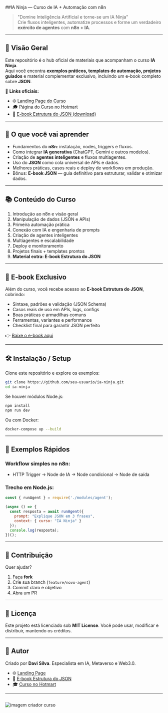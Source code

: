 ##IA Ninja — Curso de IA + Automação com n8n

> "Domine Inteligência Artificial e torne-se um IA Ninja"  
> Crie fluxos inteligentes, automatize processos e forme um verdadeiro **exército de agentes** com **n8n + IA**.

---

## 🎯 Visão Geral

Este repositório é o hub oficial de materiais que acompanham o curso **IA Ninja**.  
Aqui você encontra **exemplos práticos, templates de automação, projetos guiados** e material complementar exclusivo, incluindo um e-book completo sobre **JSON**.

🔗 **Links oficiais:**
- 🌐 [Landing Page do Curso](https://novo-primeiro-app-2026.vercel.app/)  
- 🎓 [Página do Curso no Hotmart](https://hotmart.com/pt-br/marketplace/produtos/n8n-na-pratica-do-zero-a-criacao-de-um-exercito-de-agentes/S101896205J)  
- 📖 [E-book Estrutura do JSON (download)](./ebook%20json.pdf)  

---

## 🧩 O que você vai aprender

- Fundamentos do **n8n**: instalação, nodes, triggers e fluxos.  
- Como integrar **IA generativa** (ChatGPT, Gemini e outros modelos).  
- Criação de **agentes inteligentes** e fluxos multiagentes.  
- Uso do **JSON** como cola universal de APIs e dados.  
- Melhores práticas, casos reais e deploy de workflows em produção.  
- Bônus: **E-book JSON** — guia definitivo para estruturar, validar e otimizar dados.  

---

## 📚 Conteúdo do Curso

1. Introdução ao n8n e visão geral  
2. Manipulação de dados (JSON e APIs)  
3. Primeira automação prática  
4. Conexão com IA e engenharia de prompts  
5. Criação de agentes inteligentes  
6. Multiagentes e escalabilidade  
7. Deploy e monitoramento  
8. Projetos finais + templates prontos  
9. **Material extra: E-book Estrutura do JSON**  

---

## 📖 E-book Exclusivo

Além do curso, você recebe acesso ao **E-book Estrutura do JSON**, cobrindo:  
- Sintaxe, padrões e validação (JSON Schema)  
- Casos reais de uso em APIs, logs, configs  
- Boas práticas e armadilhas comuns  
- Ferramentas, variantes e performance  
- Checklist final para garantir JSON perfeito  

👉 [Baixe o e-book aqui](./ebook%20json.pdf)

---

## 🛠 Instalação / Setup

Clone este repositório e explore os exemplos:

```bash
git clone https://github.com/seu-usuario/ia-ninja.git
cd ia-ninja
````

Se houver módulos Node.js:

```bash
npm install
npm run dev
```

Ou com Docker:

```bash
docker-compose up --build
```

---

## 🚀 Exemplos Rápidos

### Workflow simples no n8n:

* HTTP Trigger → Node de IA → Node condicional → Node de saída

### Trecho em Node.js:

```js
const { runAgent } = require('./modules/agent');

(async () => {
  const resposta = await runAgent({
    prompt: "Explique JSON em 3 frases",
    context: { curso: "IA Ninja" }
  });
  console.log(resposta);
})();
```

---

## 🤝 Contribuição

Quer ajudar?

1. Faça **fork**
2. Crie sua branch (`feature/novo-agent`)
3. Commit claro e objetivo
4. Abra um PR

---

## 📜 Licença

Este projeto está licenciado sob **MIT License**.
Você pode usar, modificar e distribuir, mantendo os créditos.

---

## 👤 Autor

Criado por **Davi Silva**.
Especialista em IA, Metaverso e Web3.0.

* 🌐 [Landing Page](https://novo-primeiro-app-2026.vercel.app/)
* 📖 [E-book Estrutura do JSON](./ebook%20json.pdf)
* 🎓 [Curso no Hotmart](https://hotmart.com/pt-br/marketplace/produtos/n8n-na-pratica-do-zero-a-criacao-de-um-exercito-de-agentes/S101896205J)

---

```
```

![imagem criador curso ](https://static-media.hotmart.com/RPihVLrikOvc1OM1XgrgQoWktYY=/140x140/smart/filters:format(webp):background_color(white)/hotmart/product_contents/1f61d295-83bf-414f-ae1d-816cc1bc1930/543687897_18529913890026811_7803773789856421059_n.jpg?w=920)
